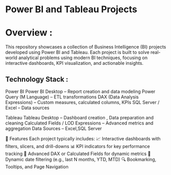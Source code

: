 # Power BI and Tableau Projects

# Overview :
This repository showcases a collection of Business Intelligence (BI) projects developed using Power BI and Tableau. Each project is built to solve real-world analytical problems using modern BI techniques, focusing on interactive dashboards, KPI visualization, and actionable insights.

## Technology Stack :
Power BI
Power BI Desktop – Report creation and data modeling
Power Query (M Language) – ETL transformations
DAX (Data Analysis Expressions) – Custom measures, calculated columns, KPIs
SQL Server / Excel – Data sources

Tableau
Tableau Desktop – Dashboard creation , Data preparation and cleaning
Calculated Fields / LOD Expressions – Advanced metrics and aggregation
Data Sources – Excel,SQL Server

📌 Features
Each project typically includes:
📈 Interactive dashboards with filters, slicers, and drill-downs
📊 KPI indicators for key performance tracking
🧠 Advanced DAX or Calculated Fields for dynamic metrics
🔄 Dynamic date filtering (e.g., last N months, YTD, MTD)
🔍 Bookmarking, Tooltips, and Page Navigation



